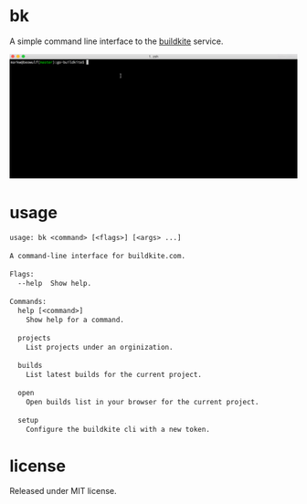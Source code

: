 # bk

A simple command line interface to the [buildkite](http://buildkite.com) service.

![ScreenShot](/docs/buildkite-cli-builds.gif)

# usage

```
usage: bk <command> [<flags>] [<args> ...]

A command-line interface for buildkite.com.

Flags:
  --help  Show help.

Commands:
  help [<command>]
    Show help for a command.

  projects
    List projects under an orginization.

  builds
    List latest builds for the current project.

  open
    Open builds list in your browser for the current project.

  setup
    Configure the buildkite cli with a new token.

```

# license

Released under MIT license.